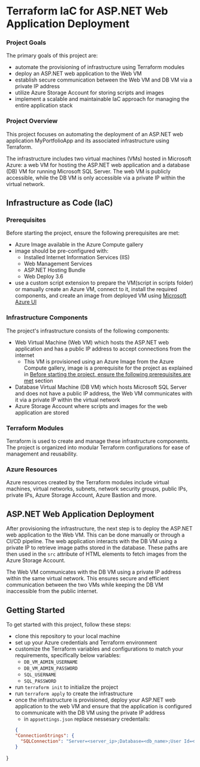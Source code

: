 # Terraform IaC for ASP.NET Web Application Deployment

### Project Goals
The primary goals of this project are:
- automate the provisioning of infrastructure using Terraform modules
- deploy an ASP.NET web application to the Web VM
- establish secure communication between the Web VM and DB VM via a private IP address
- utilize Azure Storage Account for storing scripts and images
- implement a scalable and maintainable IaC approach for managing the entire application stack

### Project Overview
This project focuses on automating the deployment of an ASP.NET web application MyPortfolioApp and its associated infrastructure using Terraform. 

The infrastructure includes two virtual machines (VMs) hosted in Microsoft Azure: a web VM for hosting the ASP.NET web application and a database (DB) VM for running Microsoft SQL Server. The web VM is publicly accessible, while the DB VM is only accessible via a private IP within the virtual network.


## Infrastructure as Code (IaC)

### Prerequisites
Before starting the project, ensure the following prerequisites are met:
- Azure Image available in the Azure Compute gallery
- image should be pre-configured with:
  - Installed Internet Information Services (IIS)
  - Web Management Services
  - ASP.NET Hosting Bundle
  - Web Deploy 3.6
- use a custom script extension to prepare the VM(script in scripts folder) or manually create an Azure VM, connect to it, install the required components, and create an image from deployed VM using [Microsoft Azure UI](https://learn.microsoft.com/en-us/azure/virtual-machines/capture-image-portal)

### Infrastructure Components
The project's infrastructure consists of the following components:
- Web Virtual Machine (Web VM) which hosts the ASP.NET web application and has a public IP address to accept connections from the internet
  - This VM is provisioned using an Azure Image from the Azure Compute gallery, image is a prerequisite for the project as explained in [Before starting the project, ensure the following prerequisites are met](#prerequisites) section
- Database Virtual Machine (DB VM) which hosts Microsoft SQL Server and does not have a public IP address, the Web VM communicates with it via a private IP within the virtual network
- Azure Storage Account where scripts and images for the web application are stored

### Terraform Modules
Terraform is used to create and manage these infrastructure components. The project is organized into modular Terraform configurations for ease of management and reusability. 

### Azure Resources
Azure resources created by the Terraform modules include virtual machines, virtual networks, subnets, network security groups, public IPs, private IPs, Azure Storage Account, Azure Bastion and more.

## ASP.NET Web Application Deployment
After provisioning the infrastructure, the next step is to deploy the ASP.NET web application to the Web VM. This can be done manually or through a CI/CD pipeline. The web application interacts with the DB VM using a private IP to retrieve image paths stored in the database. These paths are then used in the `src` attribute of HTML elements to fetch images from the Azure Storage Account.

The Web VM communicates with the DB VM using a private IP address within the same virtual network. This ensures secure and efficient communication between the two VMs while keeping the DB VM inaccessible from the public internet.

## Getting Started
To get started with this project, follow these steps:
- clone this repository to your local machine
- set up your Azure credentials and Terraform environment
- customize the Terraform variables and configurations to match your requirements, specifically below variables:
  - `DB_VM_ADMIN_USERNAME`
  - `DB_VM_ADMIN_PASSWORD`
  - `SQL_USERNAME`
  - `SQL_PASSWORD`
- run `terraform init` to initialize the project
- run `terraform apply` to create the infrastructure
- once the infrastructure is provisioned, deploy your ASP.NET web application to the web VM and ensure that the application is configured to communicate with the DB VM using the private IP address
  - in `appsettings.json` replace nessesary credentails:
  ```json
  {
  "ConnectionStrings": {
    "SQLConnection": "Server=<server_ip>;Database=<db_name>;User Id=<user>;Password=<password>"
  }
 }
  ```